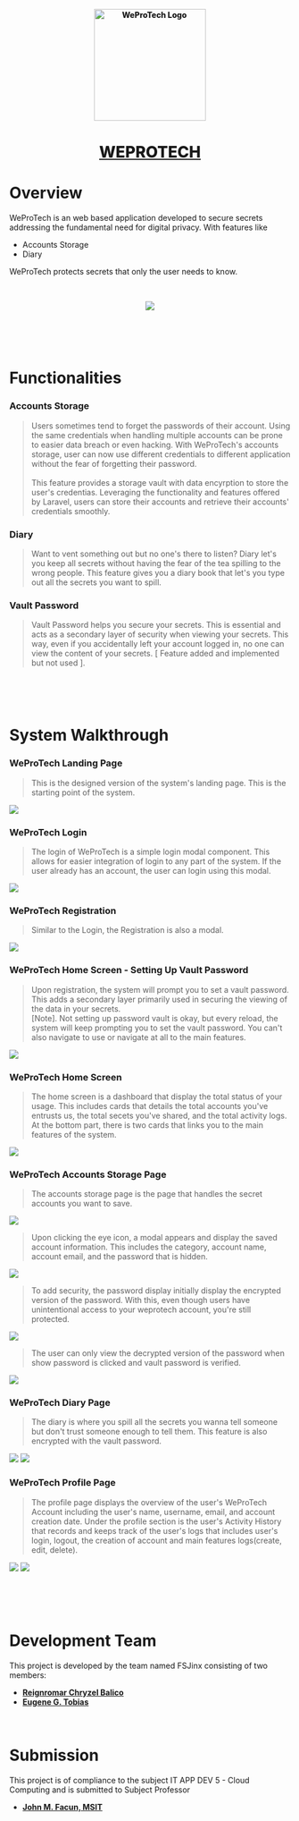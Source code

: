 <p align="center">
    <a href="#" style="color: #191919; font-weight: 800;">
    <img src="public/images/dark_logo.png" width="200" alt="WeProTech Logo">
    <h1 align="center">WEPROTECH</h1>
    </a>
</p>

# Overview

WeProTech is an web based application developed to secure secrets addressing the fundamental need for digital privacy. With features like

- Accounts Storage
- Diary

WeProTech protects secrets that only the user needs to know.

<br>

<p align="center"><img src="resources/images/screenshots/landing_banner.png" align="center"></p>

<br><br><br>

# Functionalities

### Accounts Storage
> Users sometimes tend to forget the passwords of their account. Using the same credentials when handling multiple accounts can be prone to easier data breach or even hacking. With WeProTech's accounts storage, user can now use different credentials to different application without the fear of forgetting their password. 
<br><br> 
This feature provides a storage vault with data encyrption to store the user's credentias. Leveraging the functionality and features offered by Laravel, users can store their accounts and retrieve their accounts' credentials smoothly.

### Diary
> Want to vent something out but no one's there to listen? Diary let's you keep all secrets without having the fear of the tea spilling to the wrong people. This feature gives you a diary book that let's you type out all the secrets you want to spill. 

### Vault Password
> Vault Password helps you secure your secrets. This is essential and acts as a secondary layer of security when viewing your secrets. This way, even if you accidentally left your account logged in, no one can view the content of your secrets. [ Feature added and implemented but not used ].

<br><br><br>

# System Walkthrough

### WeProTech Landing Page
> This is the designed version of the system's landing page. This is the starting point of the system.

<img src="resources/images/screenshots/LANDING PAGE.png">

### WeProTech Login
> The login of WeProTech is a simple login modal component. This allows for easier integration of login to any part of the system. If the user already has an account, the user can login using this modal.

<img src="resources/images/screenshots/login.png">

### WeProTech Registration
> Similar to the Login, the Registration is also a modal. 

<img src="resources/images/screenshots/registration.png">

### WeProTech Home Screen - Setting Up Vault Password
> Upon registration, the system will prompt you to set a vault password. This adds a secondary layer primarily used in securing the viewing of the data in your secrets. <br>
> [Note]. Not setting up password vault is okay, but every reload, the system will keep prompting you to set the vault password. You can't also navigate to use or navigate at all to the main features. 

<img src="resources/images/screenshots/home2.png">

### WeProTech Home Screen

> The home screen is a dashboard that display the total status of your usage. This includes cards that details the total accounts you've entrusts us, the total secets you've shared, and the total activity logs. At the bottom part, there is two cards that links you to the main features of the system.

<img src="resources/images/screenshots/home1.png">

### WeProTech Accounts Storage Page
> The accounts storage page is the page that handles the secret accounts you want to save.

<img src="resources/images/screenshots/accounts1.png">

> Upon clicking the eye icon, a modal appears and display the saved account information. This includes the category, account name, account email, and the password that is hidden.

<img src="resources/images/screenshots/accounts2.png">


> To add security, the password display initially display the encrypted version of the password. With this, even though users have unintentional access to your weprotech account, you're still protected.

<img src="resources/images/screenshots/accounts4.png">


> The user can only view the decrypted version of the password when show password is clicked and vault password is verified.

<img src="resources/images/screenshots/accounts4.png">

### WeProTech Diary Page

> The diary is where you spill all the secrets you wanna tell someone but don't trust someone enough to tell them. This feature is also encrypted with the vault password.

<img src="resources/images/screenshots/diary1.png">
<img src="resources/images/screenshots/diary2.png">

### WeProTech Profile Page

> The profile page displays the overview of the user's WeProTech Account including the user's name, username, email, and account creation date. Under the profile section is the user's Activity History that records and keeps track of the user's logs that includes user's login, logout, the creation of account and main features logs(create, edit, delete).

<img src="resources/images/screenshots/profile1.png">
<img src="resources/images/screenshots/profile2.png">

<br><br><br>

# Development Team
This project is developed by the team named FSJinx consisting of two members:
- **[Reignromar Chryzel Balico](https://www.facebook.com/arsiioreo)**
- **[Eugene G. Tobias](https://www.facebook.com/EugeneNotFound)**

<br>

# Submission
This project is of compliance to the subject IT APP DEV 5 - Cloud Computing and is submitted to Subject Professor 
- **[John M. Facun, MSIT](https://www.facebook.com/jfacun20)**
